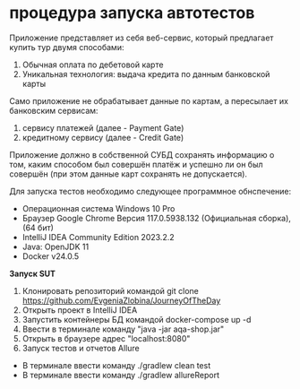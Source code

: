 # **процедура запуска автотестов**

Приложение представляет из себя веб-сервис,  который  предлагает купить тур двумя способами:

1. Обычная оплата по дебетовой карте
2. Уникальная технология: выдача кредита по данным банковской карты

Само приложение не обрабатывает данные по картам, а пересылает их банковским сервисам:

1. сервису платежей (далее - Payment Gate)
2. кредитному сервису (далее - Credit Gate)

Приложение должно в собственной СУБД сохранять информацию о том, каким способом был совершён платёж и успешно ли он был совершён (при этом данные карт сохранять не допускается).

Для запуска тестов необходимо следующее программное обнспечение:
* Операционная система Windows 10 Pro
* Браузер Google Chrome Версия 117.0.5938.132 (Официальная сборка), (64 бит)
* IntelliJ IDEA Community Edition 2023.2.2
* Java: OpenJDK 11
* Docker v24.0.5

**Запуск SUT**
1. Клонировать репозиторий командой git clone https://github.com/EvgeniaZlobina/JourneyOfTheDay
2. Открыть проект в IntelliJ IDEA
3. Запустить контейнеры БД командой docker-compose up -d
4. Ввести в терминале команду "java -jar aqa-shop.jar"
5. Открыть в браузере адрес "localhost:8080"
6. Запуск тестов и отчетов Allure
* В терминале ввести команду ./gradlew clean test
* В терминале ввести команду ./gradlew allureReport